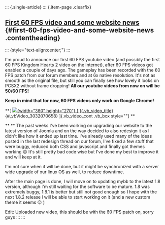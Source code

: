 ::: {.single-article}
::: {.item-page .clearfix}
## [First 60 FPS video and some website news](/261-first-60-fps-video-website-news.html) {#first-60-fps-video-and-some-website-news .contentheading}

::: {style="text-align:center;"}
:::

I'm proud to announce our first 60 FPS youtube video (and possibly the
first 60 FPS Kingdom Hearts 2 video on the internet), after 60 FPS
videos got enabled a couple of days ago. The gameplay has been recorded
with the 60 FPS patch from our forum members and at 6x native
resolution. It's not as smooth as the original file, but still you can
finally see how lovely it looks on PCSX2 without frame dropping! **All
our youtube videos from now on will be 50/60 FPS!**

**Keep in mind that for now, 60 FPS videos only work on Google Chrome!**

**[
[![](https://pcsx2.net//plugins/system/videobox/cache/7bd382ff50a7ea8a97e2e5469518ce31.jpg){width="360"
height="270"} [
]{.vb_video_title}](https://www.youtube.com/embed/DdDnRSp4UIc?wmode=transparent&rel=0&fs=1&autoplay=1){#_vbVideo_3032070658}
]{.vb_video_cont .vb_box style=""}
**

**
** The past weeks I've been working on upgrading our website to the
latest version of Joomla and on the way decided to also redesign it as I
didn't like how it ended up last time. I've already used many of the
ideas posted in the last redesign thread on our forum, I've fixed a few
stuff that were buggy, reduced both CSS and javascript and finally got
themes working
😊 It's still pretty bad code wise but I've done
my best to improve it and will keep at it.

I'm not sure when it will be done, but it might be synchronized with a
server wide upgrade of our linux OS as well, to reduce downtime.

After the main page is done, I will move on to updating mybb to the
latest 1.8 version, although I'm still waiting for the software to be
mature. 1.8 was extremely buggy, 1.8.1 is better but still not good
enough so I hope with the next 1.8.2 release I will be able to start
working on it (and a new custom theme it seems
😛 )

Edit: Uploaded new video, this should be with the 60 FPS patch on, sorry
guys
:::
:::
